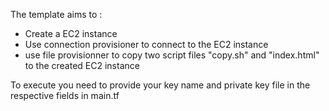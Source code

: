  The template aims to :
 - Create a EC2 instance 
 - Use connection provisioner to connect to the EC2 instance 
 - use file provisionner to copy two script files "copy.sh" and "index.html" to the created EC2 instance

 To execute you need to provide your key name and private key file in the respective fields in main.tf 